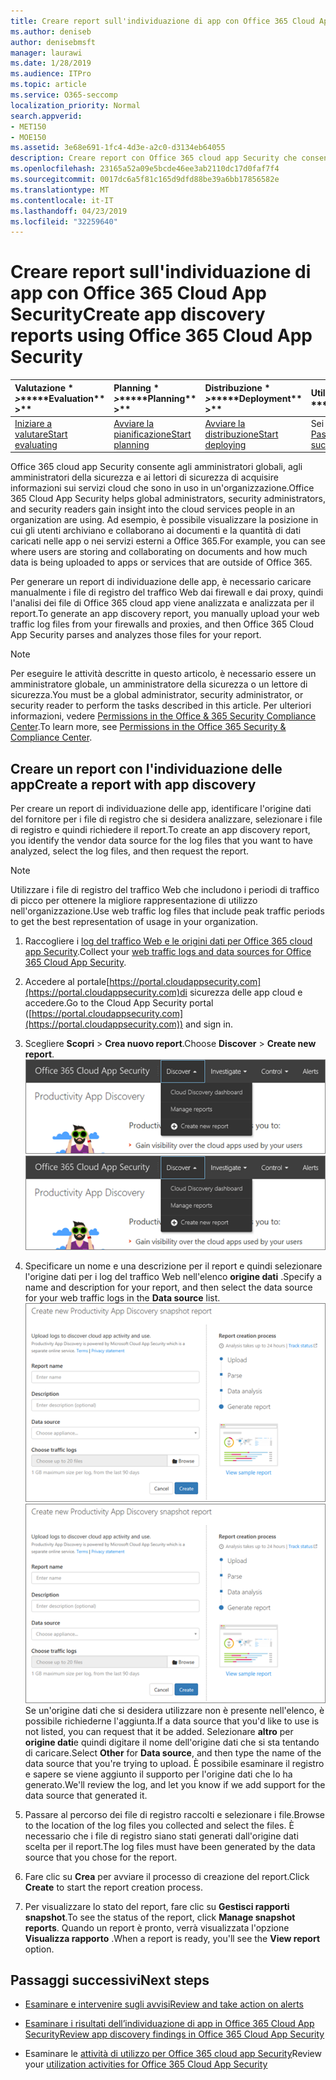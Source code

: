 ```yaml
---
title: Creare report sull'individuazione di app con Office 365 Cloud App Security
ms.author: deniseb
author: denisebmsft
manager: laurawi
ms.date: 1/28/2019
ms.audience: ITPro
ms.topic: article
ms.service: O365-seccomp
localization_priority: Normal
search.appverid:
- MET150
- MOE150
ms.assetid: 3e68e691-1fc4-4d3e-a2c0-d3134eb64055
description: Creare report con Office 365 cloud app Security che consentano di comprendere in che modo gli utenti dell'organizzazione utilizzano Office 365 e altre app.
ms.openlocfilehash: 23165a52a09e5bcde46ee3ab2110dc17d0faf7f4
ms.sourcegitcommit: 0017dc6a5f81c165d9dfd88be39a6bb17856582e
ms.translationtype: MT
ms.contentlocale: it-IT
ms.lasthandoff: 04/23/2019
ms.locfileid: "32259640"
---
```

# <a name="create-app-discovery-reports-using-office-365-cloud-app-security"></a><span data-ttu-id="e3408-103">Creare report sull'individuazione di app con Office 365 Cloud App Security</span><span class="sxs-lookup"><span data-stu-id="e3408-103">Create app discovery reports using Office 365 Cloud App Security</span></span>

|<span data-ttu-id="e3408-104">Valutazione \* *\>*\*</span><span class="sxs-lookup"><span data-stu-id="e3408-104">\*\*\*\*Evaluation\*\* \>\*\*</span></span>|<span data-ttu-id="e3408-105">Planning \* *\>*\*</span><span class="sxs-lookup"><span data-stu-id="e3408-105">\*\*\*\*Planning\*\* \>\*\*</span></span>|<span data-ttu-id="e3408-106">Distribuzione \* *\>*\*</span><span class="sxs-lookup"><span data-stu-id="e3408-106">\*\*\*\*Deployment\*\* \>\*\*</span></span>|<span data-ttu-id="e3408-107">Utilizzo \* \* \* \*</span><span class="sxs-lookup"><span data-stu-id="e3408-107">\*\*\*\*Utilization\*\*\*\*</span></span>|
|:-----|:-----|:-----|:-----|
|[<span data-ttu-id="e3408-108">Iniziare a valutare</span><span class="sxs-lookup"><span data-stu-id="e3408-108">Start evaluating</span></span>](office-365-cas-overview.md) <br/> |[<span data-ttu-id="e3408-109">Avviare la pianificazione</span><span class="sxs-lookup"><span data-stu-id="e3408-109">Start planning</span></span>](get-ready-for-office-365-cas.md) <br/> |[<span data-ttu-id="e3408-110">Avviare la distribuzione</span><span class="sxs-lookup"><span data-stu-id="e3408-110">Start deploying</span></span>](turn-on-office-365-cas.md) <br/> |<span data-ttu-id="e3408-111">Sei qui!</span><span class="sxs-lookup"><span data-stu-id="e3408-111">You are here!</span></span>  <br/> [<span data-ttu-id="e3408-112">Passaggi successivi</span><span class="sxs-lookup"><span data-stu-id="e3408-112">Next steps</span></span>](#next-steps) <br/> |
   
<span data-ttu-id="e3408-113">Office 365 cloud app Security consente agli amministratori globali, agli amministratori della sicurezza e ai lettori di sicurezza di acquisire informazioni sui servizi cloud che sono in uso in un'organizzazione.</span><span class="sxs-lookup"><span data-stu-id="e3408-113">Office 365 Cloud App Security helps global administrators, security administrators, and security readers gain insight into the cloud services people in an organization are using.</span></span> <span data-ttu-id="e3408-114">Ad esempio, è possibile visualizzare la posizione in cui gli utenti archiviano e collaborano ai documenti e la quantità di dati caricati nelle app o nei servizi esterni a Office 365.</span><span class="sxs-lookup"><span data-stu-id="e3408-114">For example, you can see where users are storing and collaborating on documents and how much data is being uploaded to apps or services that are outside of Office 365.</span></span>
  
<span data-ttu-id="e3408-115">Per generare un report di individuazione delle app, è necessario caricare manualmente i file di registro del traffico Web dai firewall e dai proxy, quindi l'analisi dei file di Office 365 cloud app viene analizzata e analizzata per il report.</span><span class="sxs-lookup"><span data-stu-id="e3408-115">To generate an app discovery report, you manually upload your web traffic log files from your firewalls and proxies, and then Office 365 Cloud App Security parses and analyzes those files for your report.</span></span>
  
> [!NOTE]
> <span data-ttu-id="e3408-116">Per eseguire le attività descritte in questo articolo, è necessario essere un amministratore globale, un amministratore della sicurezza o un lettore di sicurezza.</span><span class="sxs-lookup"><span data-stu-id="e3408-116">You must be a global administrator, security administrator, or security reader to perform the tasks described in this article.</span></span> <span data-ttu-id="e3408-117">Per ulteriori informazioni, vedere [Permissions in the Office &amp; 365 Security Compliance Center](permissions-in-the-security-and-compliance-center.md).</span><span class="sxs-lookup"><span data-stu-id="e3408-117">To learn more, see [Permissions in the Office 365 Security &amp; Compliance Center](permissions-in-the-security-and-compliance-center.md).</span></span> 
  
## <a name="create-a-report-with-app-discovery"></a><span data-ttu-id="e3408-118">Creare un report con l'individuazione delle app</span><span class="sxs-lookup"><span data-stu-id="e3408-118">Create a report with app discovery</span></span>

<span data-ttu-id="e3408-119">Per creare un report di individuazione delle app, identificare l'origine dati del fornitore per i file di registro che si desidera analizzare, selezionare i file di registro e quindi richiedere il report.</span><span class="sxs-lookup"><span data-stu-id="e3408-119">To create an app discovery report, you identify the vendor data source for the log files that you want to have analyzed, select the log files, and then request the report.</span></span>
  
> [!NOTE]
> <span data-ttu-id="e3408-120">Utilizzare i file di registro del traffico Web che includono i periodi di traffico di picco per ottenere la migliore rappresentazione di utilizzo nell'organizzazione.</span><span class="sxs-lookup"><span data-stu-id="e3408-120">Use web traffic log files that include peak traffic periods to get the best representation of usage in your organization.</span></span> 
  
1. <span data-ttu-id="e3408-121">Raccogliere i [log del traffico Web e le origini dati per Office 365 cloud app Security](web-traffic-logs-and-data-sources-for-ocas.md).</span><span class="sxs-lookup"><span data-stu-id="e3408-121">Collect your [web traffic logs and data sources for Office 365 Cloud App Security](web-traffic-logs-and-data-sources-for-ocas.md).</span></span>
    
2. <span data-ttu-id="e3408-122">Accedere al portale[https://portal.cloudappsecurity.com](https://portal.cloudappsecurity.com)di sicurezza delle app cloud e accedere.</span><span class="sxs-lookup"><span data-stu-id="e3408-122">Go to the Cloud App Security portal ([https://portal.cloudappsecurity.com](https://portal.cloudappsecurity.com)) and sign in.</span></span> 
       
3. <span data-ttu-id="e3408-123">Scegliere **Scopri** \> **Crea nuovo report**.</span><span class="sxs-lookup"><span data-stu-id="e3408-123">Choose **Discover** \> **Create new report**.</span></span> <br><span data-ttu-id="e3408-124">![Nel portale di Office 365 CAS, scegliere Scopri](media/73b5299f-94b5-49dd-a00f-154d188eb2c5.png)</span><span class="sxs-lookup"><span data-stu-id="e3408-124">![In the Office 365 CAS portal, choose Discover](media/73b5299f-94b5-49dd-a00f-154d188eb2c5.png)</span></span><br>
  
4. <span data-ttu-id="e3408-125">Specificare un nome e una descrizione per il report e quindi selezionare l'origine dati per i log del traffico Web nell'elenco **origine dati** .</span><span class="sxs-lookup"><span data-stu-id="e3408-125">Specify a name and description for your report, and then select the data source for your web traffic logs in the **Data source** list.</span></span> <br><span data-ttu-id="e3408-126">![In O365 CA, scegliere Scopri \> Crea nuovo rapporto](media/22e660f0-5eb2-49fa-9fea-f88a5809a07b.png)</span><span class="sxs-lookup"><span data-stu-id="e3408-126">![In O365 CAS, choose Discover \> Create new report](media/22e660f0-5eb2-49fa-9fea-f88a5809a07b.png)</span></span><br><span data-ttu-id="e3408-127">Se un'origine dati che si desidera utilizzare non è presente nell'elenco, è possibile richiederne l'aggiunta.</span><span class="sxs-lookup"><span data-stu-id="e3408-127">If a data source that you'd like to use is not listed, you can request that it be added.</span></span> <span data-ttu-id="e3408-128">Selezionare **altro** per **origine dati**e quindi digitare il nome dell'origine dati che si sta tentando di caricare.</span><span class="sxs-lookup"><span data-stu-id="e3408-128">Select **Other** for **Data source**, and then type the name of the data source that you're trying to upload.</span></span> <span data-ttu-id="e3408-129">È possibile esaminare il registro e sapere se viene aggiunto il supporto per l'origine dati che lo ha generato.</span><span class="sxs-lookup"><span data-stu-id="e3408-129">We'll review the log, and let you know if we add support for the data source that generated it.</span></span> 
  
5. <span data-ttu-id="e3408-130">Passare al percorso dei file di registro raccolti e selezionare i file.</span><span class="sxs-lookup"><span data-stu-id="e3408-130">Browse to the location of the log files you collected and select the files.</span></span> <span data-ttu-id="e3408-131">È necessario che i file di registro siano stati generati dall'origine dati scelta per il report.</span><span class="sxs-lookup"><span data-stu-id="e3408-131">The log files must have been generated by the data source that you chose for the report.</span></span>
    
6. <span data-ttu-id="e3408-132">Fare clic su **Crea** per avviare il processo di creazione del report.</span><span class="sxs-lookup"><span data-stu-id="e3408-132">Click **Create** to start the report creation process.</span></span> 
    
7. <span data-ttu-id="e3408-133">Per visualizzare lo stato del report, fare clic su **Gestisci rapporti snapshot**.</span><span class="sxs-lookup"><span data-stu-id="e3408-133">To see the status of the report, click **Manage snapshot reports**.</span></span> <span data-ttu-id="e3408-134">Quando un report è pronto, verrà visualizzata l'opzione **Visualizza rapporto** .</span><span class="sxs-lookup"><span data-stu-id="e3408-134">When a report is ready, you'll see the **View report** option.</span></span> 
    
## <a name="next-steps"></a><span data-ttu-id="e3408-135">Passaggi successivi</span><span class="sxs-lookup"><span data-stu-id="e3408-135">Next steps</span></span>

- [<span data-ttu-id="e3408-136">Esaminare e intervenire sugli avvisi</span><span class="sxs-lookup"><span data-stu-id="e3408-136">Review and take action on alerts</span></span>](review-office-365-cas-alerts.md)
    
- [<span data-ttu-id="e3408-137">Esaminare i risultati dell’individuazione di app in Office 365 Cloud App Security</span><span class="sxs-lookup"><span data-stu-id="e3408-137">Review app discovery findings in Office 365 Cloud App Security</span></span>](review-app-discovery-findings-in-ocas.md)
    
- <span data-ttu-id="e3408-138">Esaminare le [attività di utilizzo per Office 365 cloud app Security](utilization-activities-for-ocas.md)</span><span class="sxs-lookup"><span data-stu-id="e3408-138">Review your [utilization activities for Office 365 Cloud App Security](utilization-activities-for-ocas.md)</span></span>
    

